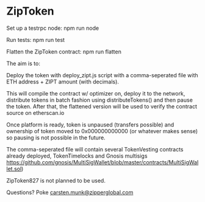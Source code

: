 # ZipToken

Set up a testrpc node: npm run node

Run tests: npm run test

Flatten the ZipToken contract: npm run flatten

The aim is to:

Deploy the token with deploy_zipt.js script with a comma-seperated file with ETH address + ZIPT amount (with decimals). 

This will compile the contract w/ optimizer on, deploy it to the network, distribute tokens in batch fashion using distributeTokens() and
then pause the token. After that, the flattened version will be used to verify the contract source on etherscan.io

Once platform is ready, token is unpaused (transfers possible) and ownership of token moved to 0x000000000000 (or whatever makes sense) so
pausing is not possible in the future.

The comma-seperated file will contain several TokenVesting contracts already
deployed, TokenTimelocks and Gnosis multisigs https://github.com/gnosis/MultiSigWallet/blob/master/contracts/MultiSigWallet.sol) 

ZipToken827 is not planned to be used.

Questions? Poke carsten.munk@zipperglobal.com 
